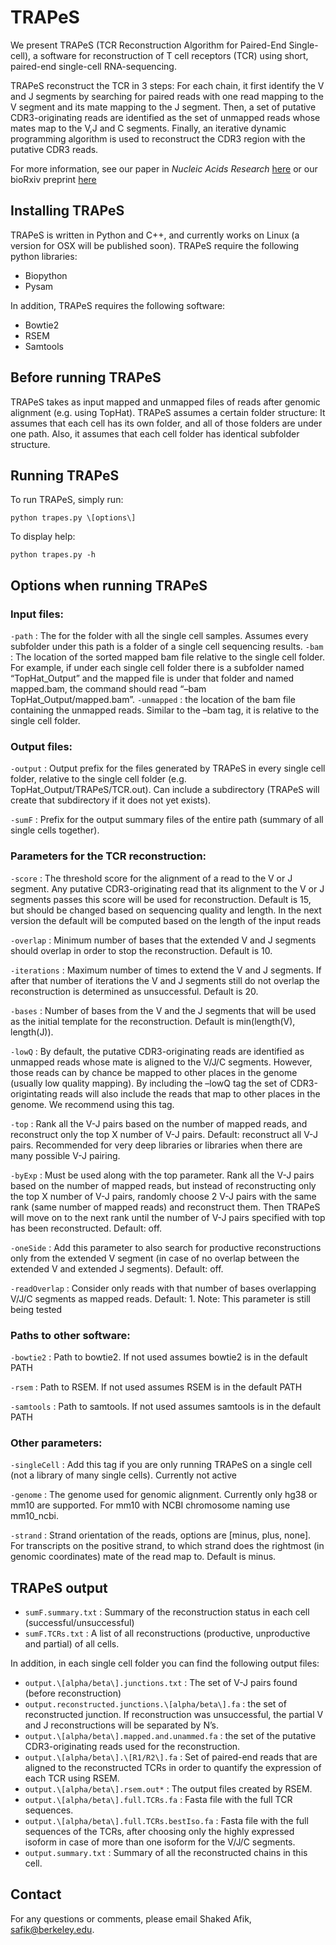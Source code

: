 # TRAPeS

We present TRAPeS (TCR Reconstruction Algorithm for Paired-End Single-cell), a software for reconstruction of T cell receptors (TCR) using short, paired-end single-cell RNA-sequencing.   

TRAPeS reconstruct the TCR in 3 steps: For each chain, it first identify the V and J segments by searching for paired reads with one read mapping to the V segment and its mate mapping to the J segment. Then, a set of putative CDR3-originating reads are identified as the set of unmapped reads whose mates map to the V,J and C segments. Finally, an iterative dynamic programming algorithm is used to reconstruct the CDR3 region with the putative CDR3 reads.   

For more information, see our paper in *Nucleic Acids Research* [here](https://academic.oup.com/nar/article-lookup/doi/10.1093/nar/gkx615) or our bioRxiv preprint [here](http://biorxiv.org/content/early/2016/08/31/072744)


## Installing TRAPeS   

TRAPeS is written in Python and C++, and currently works on Linux (a version for OSX will be published soon). TRAPeS require the following python libraries:   

* Biopython   
* Pysam   

In addition, TRAPeS requires the following software:  

* Bowtie2    
* RSEM   
* Samtools  


## Before running TRAPeS  

TRAPeS takes as input mapped and unmapped files of reads after genomic alignment (e.g. using TopHat).
TRAPeS assumes a certain folder structure: It assumes that each cell has its own folder, and all of those folders are under one path. Also, it assumes that each cell folder has identical subfolder structure.

 
## Running TRAPeS 

To run TRAPeS, simply run:
 
```
python trapes.py \[options\] 
```

To display help: 

```
python trapes.py -h
```
 

## Options when running TRAPeS 


### Input files:

`-path` : The for the folder with all the single cell samples. Assumes every subfolder under this path is a folder of a single cell sequencing results. 
`-bam` : The location of the sorted mapped bam file relative to the single cell folder. For example, if under each single cell folder there is a subfolder named “TopHat\_Output” and the mapped file is under that folder and named mapped.bam, the command should read “–bam TopHat\_Output/mapped.bam”. 
`-unmapped` : the location of the bam file containing the unmapped reads. Similar to the –bam tag, it is relative to the single cell folder. 


### Output files:

`-output` : Output prefix for the files generated by TRAPeS in every single cell folder, relative to the single cell folder (e.g. TopHat_Output/TRAPeS/TCR.out). Can include a subdirectory (TRAPeS will create that subdirectory if it does not yet exists). 

`-sumF` : Prefix for the output summary files of the entire path (summary of all single cells together). 


### Parameters for the TCR reconstruction:

`-score` : The threshold score for the alignment of a read to the V or J segment. Any putative CDR3-originating read that its alignment to the V or J segments passes this score will be used for reconstruction. Default is 15, but should be changed based on sequencing quality and length. In the next version the default will be computed based on the length of the input reads 

`-overlap` : Minimum number of bases that the extended V and J segments should overlap in order to stop the reconstruction. Default is 10. 

`-iterations` : Maximum number of times to extend the V and J segments. If after that number of iterations the V and J segments still do not overlap the reconstruction is determined as unsuccessful. Default is 20.   

`-bases` : Number of bases from the V and the J segments that will be used as the initial template for the reconstruction. Default is min(length(V), length(J)). 

`-lowQ`	: By default, the putative CDR3-originating reads are identified as unmapped reads whose mate is aligned to the V/J/C segments. However, those reads can by chance be mapped to other places in the genome (usually low quality mapping). By including the –lowQ tag the set of CDR3-origintating reads will also include the reads that map to other places in the genome. We recommend using this tag. 

`-top` : Rank all the V-J pairs based on the number of mapped reads, and reconstruct only the top X number of V-J pairs. Default: reconstruct all V-J pairs. Recommended for very deep libraries or libraries when there are many possible V-J pairing. 

`-byExp` : Must be used along with the top parameter. Rank all the V-J pairs based on the number of mapped reads, but instead of reconstructing only the top X number of V-J pairs, randomly choose 2 V-J pairs with the same rank (same number of mapped reads) and reconstruct them. Then TRAPeS will move on to the next rank until the number of V-J pairs specified with top has been reconstructed. Default: off. 

`-oneSide` : Add this parameter to also search for productive reconstructions only from the extended V segment (in case of no overlap between the extended V and extended J segments). Default: off. 

`-readOverlap` : Consider only reads with that number of bases overlapping V/J/C segments as mapped reads. Default: 1. Note: This parameter is still being tested 


### Paths to other software: 

`-bowtie2` : Path to bowtie2. If not used assumes bowtie2 is in the default PATH 

`-rsem` : Path to RSEM. If not used assumes RSEM is in the default PATH 

`-samtools` : Path to samtools. If not used assumes samtools is in the default PATH 


### Other parameters:

`-singleCell` : Add this tag if you are only running TRAPeS on a single cell (not a library of many single cells). Currently not active 

`-genome` : The genome used for genomic alignment. Currently only hg38 or mm10 are supported. For mm10 with NCBI chromosome naming use mm10_ncbi. 

`-strand` : Strand orientation of the reads, options are [minus, plus, none]. For transcripts on the positive strand, to which strand does the rightmost (in genomic coordinates) mate of the read map to. Default is minus. 


## TRAPeS output

* `sumF.summary.txt` : Summary of the reconstruction status in each cell (successful/unsuccessful)    
* `sumF.TCRs.txt` : A list of all reconstructions (productive, unproductive and partial) of all cells.     

In addition, in each single cell folder you can find the following output files:   

* `output.\[alpha/beta\].junctions.txt` : The set of V-J pairs found (before reconstruction)      
* `output.reconstructed.junctions.\[alpha/beta\].fa` : the set of reconstructed junction. If reconstruction was unsuccessful, the partial V and J reconstructions will be separated by N’s.     
* `output.\[alpha/beta\].mapped.and.unammed.fa` : the set of the putative CDR3-originating reads used for the reconstruction.    
* `output.\[alpha/beta\].\[R1/R2\].fa` : Set of paired-end reads that are aligned to the reconstructed TCRs in order to quantify the expression of each TCR using RSEM.    
* `output.\[alpha/beta\].rsem.out*` : The output files created by RSEM.      
* `output.\[alpha/beta\].full.TCRs.fa` : Fasta file with the full TCR sequences.    
* `output.\[alpha/beta\].full.TCRs.bestIso.fa` : Fasta file with the full sequences of the TCRs, after choosing only the highly expressed isoform in case of more than one isoform for the V/J/C segments.   
* `output.summary.txt` : Summary of all the reconstructed chains in this cell.    


## Contact 

For any questions or comments, please email Shaked Afik, safik@berkeley.edu.
